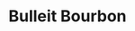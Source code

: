 ---
layout: recipe
title: Bulleit Bourbon
category: North American - Bourbon
aged: NAS
abv: 45
distillery: Bulleit
distillery-location: Kentucky, USA
nose:
palate:
finish:
tag:
    - bourbon
    - whiskey
---